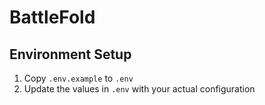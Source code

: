# BattleFold

## Environment Setup

1. Copy `.env.example` to `.env`
2. Update the values in `.env` with your actual configuration